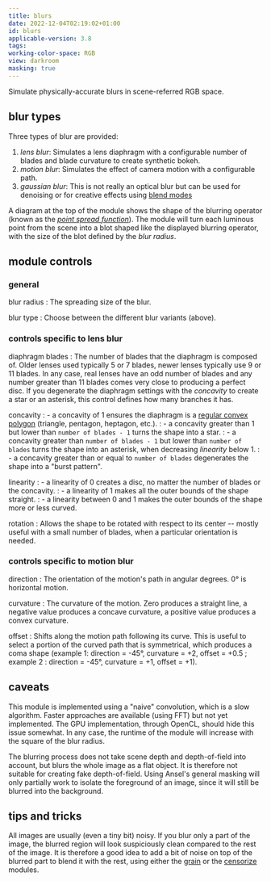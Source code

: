 ```yaml
---
title: blurs
date: 2022-12-04T02:19:02+01:00
id: blurs
applicable-version: 3.8
tags:
working-color-space: RGB
view: darkroom
masking: true
---
```


Simulate physically-accurate blurs in scene-referred RGB space.

## blur types

Three types of blur are provided:

1. _lens blur_: Simulates a lens diaphragm with a configurable number of blades and blade curvature to create synthetic bokeh.
2. _motion blur_: Simulates the effect of camera motion with a configurable path.
3. _gaussian blur_: This is not really an optical blur but can be used for denoising or for creative effects using [blend modes](../../views/darkroom/masking-and-blending/blend-modes.md)

A diagram at the top of the module shows the shape of the blurring operator (known as the [_point spread function_](https://en.wikipedia.org/wiki/Point_spread_function)). The module will turn each luminous point from the scene into a blot shaped like the displayed blurring operator, with the size of the blot defined by the _blur radius_.

## module controls

### general

blur radius
: The spreading size of the blur.

blur type
: Choose between the different blur variants (above).

### controls specific to lens blur

diaphragm blades
: The number of blades that the diaphragm is composed of. Older lenses used typically 5 or 7 blades, newer lenses typically use 9 or 11 blades. In any case, real lenses have an odd number of blades and any number greater than 11 blades comes very close to producing a perfect disc. If you degenerate the diaphragm settings with the _concavity_ to create a star or an asterisk, this control defines how many branches it has.

concavity
: - a concavity of 1 ensures the diaphragm is a [regular convex polygon](https://en.wikipedia.org/wiki/Regular_polygon#Regular_convex_polygons) (triangle, pentagon, heptagon, etc.).
: - a concavity greater than 1 but lower than `number of blades - 1` turns the shape into a star.
: - a concavity greater than `number of blades - 1` but lower than `number of blades` turns the shape into an asterisk, when decreasing _linearity_ below 1.
: - a concavity greater than or equal to `number of blades` degenerates the shape into a "burst pattern".

linearity
: - a linearity of 0 creates a disc, no matter the number of blades or the concavity.
: - a linearity of 1 makes all the outer bounds of the shape straight.
: - a linearity between 0 and 1 makes the outer bounds of the shape more or less curved.

rotation
: Allows the shape to be rotated with respect to its center -- mostly useful with a small number of blades, when a particular orientation is needed.

### controls specific to motion blur

direction
: The orientation of the motion's path in angular degrees. 0° is horizontal motion.

curvature
: The curvature of the motion. Zero produces a straight line, a negative value produces a concave curvature, a positive value produces a convex curvature.

offset
: Shifts along the motion path following its curve. This is useful to select a portion of the curved path that is symmetrical, which produces a coma shape (example 1: direction = -45°, curvature = +2, offset = +0.5 ; example 2 : direction = -45°, curvature = +1, offset = +1).

## caveats

This module is implemented using a "naive" convolution, which is a slow algorithm. Faster approaches are available (using FFT) but not yet implemented. The GPU implementation, through OpenCL, should hide this issue somewhat. In any case, the runtime of the module will increase with the square of the blur radius.

The blurring process does not take scene depth and depth-of-field into account, but blurs the whole image as a flat object. It is therefore not suitable for creating fake depth-of-field. Using Ansel's general masking will only partially work to isolate the foreground of an image, since it will still be blurred into the background.

## tips and tricks

All images are usually (even a tiny bit) noisy. If you blur only a part of the image, the blurred region will look suspiciously clean compared to the rest of the image. It is therefore a good idea to add a bit of noise on top of the blurred part to blend it with the rest, using either the [grain](./grain.md) or the [censorize](./censorize.md) modules.
